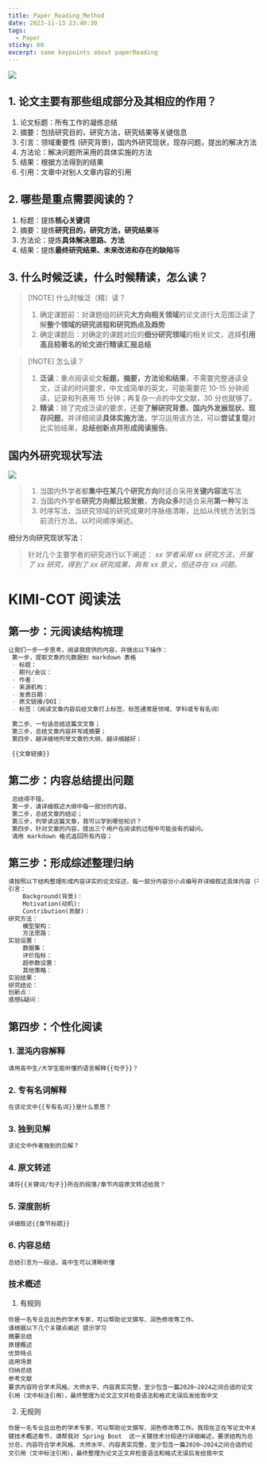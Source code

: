 ```yaml
---
title: Paper_Reading_Method
date: 2023-11-13 23:40:30
tags:
  - Paper
sticky: 60
excerpt: some keypoints about paperReading
---
```


![](https://picsum.photos/800/250)

## 1. 论文主要有那些组成部分及其相应的作用？
1. 论文标题：所有工作的凝练总结
2. 摘要：包括研究目的，研究方法，研究结果等关键信息
3. 引言：领域重要性 (研究背景)，国内外研究现状，现存问题，提出的解决方法
4. 方法论：解决问题所采用的具体实施的方法
5. 结果：根据方法得到的结果
6. 引用：文章中对别人文章内容的引用

## 2. 哪些是重点需要阅读的？
1. 标题：提炼**核心关键词**
2. 摘要：提炼**研究目的，研究方法，研究结果**等
3. 方法论：提炼**具体解决思路、方法**
4. 结果：提炼**最终研究结果、未来改进和存在的缺陷**等

## 3. 什么时候泛读，什么时候精读，怎么读？
> [!NOTE] 什么时候泛（精）读？
> 
> 1. 确定课题前：对课题组的研究**大方向相关领域**的论文进行大范围泛读了解**整个领域的研究进程和研究热点及趋势**
> 2. 确定课题后：对确定的课题对应的**细分研究领域**的相关论文，选择**引用高且较著名的论文进行精读汇报总结**

> [!NOTE] 怎么读？
> 1. **泛读**：重点阅读论文**标题，摘要，方法论和结果**，不需要完整通读全文，泛读的时间要求，中文或简单的英文，可能需要花 10-15 分钟阅读，记录和列表用 15 分钟；再复杂一点的中文文献，30 分也就够了。
> 2. **精读**：除了完成泛读的要求，还要**了解研究背景、国内外发展现状、现存问题**，并详细阅读**具体实施方法**，学习运用该方法，可以**尝试复现**对比实验结果，**总结创新点并形成阅读报告**。


## 国内外研究现状写法

![](https://pic1.zhimg.com/80/v2-2235bdaf4135920b8a5f09b67d56ae28_720w.webp)
> 1. 当国内外学者都**集中在某几个研究方向**时适合采用**关键内容法**写法
> 2. 当国内外学者**研究方向都比较发散**，**方向众多**时适合采用**第一种**写法
> 3. 时序写法，当研究领域的研究成果时序脉络清晰，比如从传统方法到当前流行方法，以时间顺序阐述。

细分方向研究现状写法：
> 针对几个主要学者的研究进行以下阐述：
> *xx 学者采用 xx 研究方法，开展了 xx 研究，得到了 xx 研究成果，具有 xx 意义，但还存在 xx 问题。*

# KIMI-COT 阅读法

## 第一步：元阅读结构梳理

```md
让我们一步一步思考，阅读我提供的内容，并做出以下操作：  
 第一步，提取文章的元数据到 markdown 表格 
 - 标题：
 - 期刊/会议：
 - 作者：
 - 来源机构：
 - 发表日期：
 - 原文链接/DOI：
 - 标签：（阅读文章内容后给文章打上标签，标签通常是领域、学科或专有名词）  
 
 第二步、一句话总结这篇文文章；  
 第三步，总结文章内容并写成摘要；  
 第四步，越详细地列举文章的大纲，越详细越好；  
   
 {{文章链接}}
```

## 第二步：内容总结提出问题

```md
 总结得不错，  
 第一步，请详细叙述大纲中每一部分的内容，  
 第二步，总结文章的结论；  
 第三步，列举读这篇文章，我可以学到哪些知识？  
 第四步，针对文章的内容，提出三个用户在阅读的过程中可能会有的疑问。  
 请用 markdown 格式返回所有内容；
```

## 第三步：形成综述整理归纳

```md
请按照以下结构整理形成内容详实的论文综述，每一部分内容分小点编号并详细叙述具体内容（不少于400字）：
引言：
	Background(背景)：
	Motivation(动机):
	Contribution(贡献)：
研究方法：
	模型架构：
	方法思路：
实验设置：
	数据集：
	评价指标：
	超参数设置：
	其他策略：
实验结果：
研究结论：
创新点：
感想&疑问：
```
## 第四步：个性化阅读

### 1. 混沌内容解释
```md
请用高中生/大学生能听懂的语言解释{{句子}}？
```

### 2. 专有名词解释
```md
在该论文中{{专有名词}}是什么意思？
```

### 3. 独到见解
```md
该论文中作者独到的见解？
```
### 4. 原文转述
```md
请将{{关键词/句子}}所在的段落/章节内容原文转述给我？
```

### 5. 深度剖析
```md
详细叙述{{章节标题}}
```
### 6. 内容总结
```md
总结引言为一段话，高中生可以清晰听懂
```
### 技术概述
1. 有规则
```
你是一名专业且出色的学术专家，可以帮助论文撰写、润色修改等工作。
请根据以下几个关键点阐述 提示学习
摘要总结
原理概述
优势特点
适用场景
归纳总结
参考文献
要求内容符合学术风格、大师水平、内容真实完整，至少包含一篇2020~2024之间合适的论文引用（文中标注引用），最终整理为论文正文并检查语法和格式无误后发给我中文
```
2. 无规则
```
你是一名专业且出色的学术专家，可以帮助论文撰写、润色修改等工作。我现在正在写论文中关键技术概述章节，请帮我对 Spring Boot  这一关键技术分段进行详细阐述，要求结构为总分总，内容符合学术风格、大师水平、内容真实完整，至少包含一篇2020~2024之间合适的论文引用（文中标注引用），最终整理为论文正文并检查语法和格式无误后发给我中文
```

